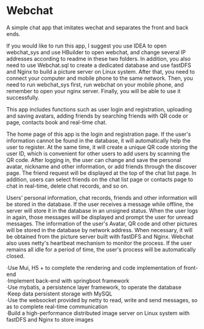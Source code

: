 # Webchat
A simple chat app that imitates wechat and separates the front and back ends.

If you would like to run this app, I suggest you use IDEA to open webchat_sys and use HBuilder to open webchat, and change several IP addresses according to readme in these two folders. In addition, you also need to use Webchat.sql to create a dedicated database and use fastDFS and Nginx to build a picture server on Linux system. After that, you need to connect your computer and mobile phone to the same network. Then, you need to run webchat_sys first, run webchat on your mobile phone, and remember to open your nginx server. Finally, you will be able to use it successfully.


This app includes functions such as user login and registration, uploading and saving avatars, adding friends by searching friends with QR code or page, contacts book and real-time chat.

The home page of this app is the login and registration page. If the user's information cannot be found in the database, it will automatically help the user to register. At the same time, it will create a unique QR code storing the user ID, which is convenient for other users to add users by scanning the QR code. After logging in, the user can change and save the personal avatar, nickname and other information, or add friends through the discover page. The friend request will be displayed at the top of the chat list page. In addition, users can select friends on the chat list page or contacts page to chat in real-time, delete chat records, and so on.

Users' personal information, chat records, friends and other information will be stored in the database. If the user receives a message while offline, the server will store it in the database in an unsigned status. When the user logs in again, those messages will be displayed and prompt the user for unread messages. The information of the user's Avatar, QR code and other pictures will be stored in the database by network address. When necessary, it will be obtained from the picture server built with fastDFS and Nginx. Webchat also uses netty's heartbeat mechanism to monitor the process. If the user remains all idle for a period of time, the user's process will be automatically closed.


·Use Mui, H5 + to complete the rendering and code implementation of front-end   
·Implement back-end with springboot framework   
·Use mybatis, a persistence layer framework, to operate the database   
·Keep data persistent storage with MySQL   
·Use the websocket provided by netty to read, write and send messages, so as to complete real-time communication   
·Build a high-performance distributed image server on Linux system with fastDFS and Nginx to store images
